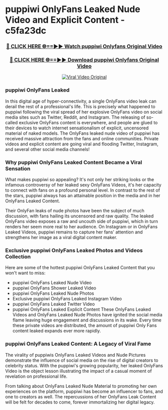 # puppiwi OnlyFans Leaked Nude Video and Explicit Content - c5fa23dc

<div align="center">

### [🔴 CLICK HERE 🌐==►► Watch puppiwi Onlyfans Original Video](https://aff.leakpic.com/?utm_medium=9dac6e3e92780789e695eb65dc45befdb20081c8&utm_campaign=Link_for_leakpic_com)

### [🔴 CLICK HERE 🌐==►► Download puppiwi Onlyfans Original Video](https://aff.leakpic.com/?utm_medium=9dac6e3e92780789e695eb65dc45befdb20081c8&utm_campaign=Link_for_leakpic_com)

[![Viral Video Original](https://i.ibb.co.com/xMMVF88/686577567.gif)](https://aff.leakpic.com/?utm_medium=9dac6e3e92780789e695eb65dc45befdb20081c8&utm_campaign=Link_for_leakpic_com)

</div>

### puppiwi OnlyFans Leaked
In this digital age of hyper-connectivity, a single OnlyFans video leak can derail the rest of a professional's life. This is precisely what happened to puppiwi following the viral spread of her explosive OnlyFans video on social media sites such as Twitter, Reddit, and Instagram. The releasing of so-called exclusive OnlyFans content is everywhere, and people are glued to their devices to watch internet sensationalism of explicit, uncensored material of naked models. 
The OnlyFans leaked nude video of puppiwi has received massive attraction from the fans and online communities. Private videos and explicit content are going viral and flooding Twitter, Instagram, and several other social media channels!

### Why puppiwi OnlyFans Leaked Content Became a Viral Sensation
What makes puppiwi so appealing? It's not only her striking looks or the infamous controversy of her leaked sexy OnlyFans Videos, it's her capacity to connect with fans on a profound personal level. In contrast to the rest of the stars, puppiwi always has an attainable position in the media and in her OnlyFans Leaked Content.

Their OnlyFan leaks of nude photos have been the subject of much discussion, with fans hailing its uncensored and raw quality. The leaked OnlyFans video exposes a raw and uncouth side of puppiwi, which in turn renders her seem more real to her audience. On Instagram or in OnlyFans Leaked Videos, puppiwi remains to capture her fans' attention and strengthens her image as a viral digital content maker.

### Exclusive puppiwi OnlyFans Leaked Photos and Videos Collection
Here are some of the hottest puppiwi OnlyFans Leaked Content that you won't want to miss:
- puppiwi OnlyFans Leaked Nude Video
- puppiwi OnlyFans Shower Leaked Video
- puppiwi OnlyFans Leaked Nude Photos
- Exclusive puppiwi OnlyFans Leaked Instagram Video
- puppiwi OnlyFans Leaked Twitter Video
- puppiwi OnlyFans Leaked Explicit Content
These OnlyFans Leaked Videos and OnlyFans Leaked Nude Photos have ignited the social media flame leaving huge engagement and discussions in its wake. Every time these private videos are distributed, the amount of puppiwi Only Fans content leaked expands ever more rapidly.

### puppiwi OnlyFans Leaked Content: A Legacy of Viral Fame
The virality of puppiwis OnlyFans Leaked Videos and Nude Pictures demonstrate the influence of social media on the rise of digital creators to celebrity status. With the puppiwi's growing popularity, her leaked OnlyFans Video is the object lesson illustrating the impact of a casual moment of revelation on professional life.

From talking about OnlyFans Leaked Nude Material to promoting her own experiences on the platform, puppiwi has become an influencer to fans, and one to creators as well. The repercussions of her OnlyFans Leak Content will be felt for decades to come, forever immortalizing her digital legacy.
